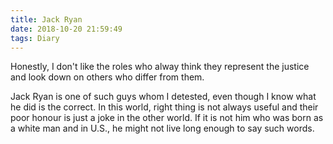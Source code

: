```yaml
---
title: Jack Ryan
date: 2018-10-20 21:59:49
tags: Diary
---
```


Honestly, I don't like the roles who alway think they represent the justice and look down on others who differ from them. 

Jack Ryan is one of such guys whom I detested, even though I know what he did is the correct. In this world, right thing is not always useful and their poor honour is just a joke in the other world. If it is not him who was born as a white man and in U.S., he might not live long enough to say such words.

